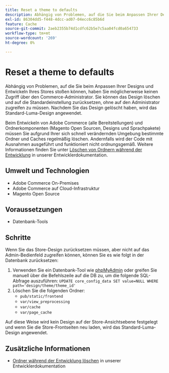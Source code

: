 ```yaml
---
title: Reset a theme to defaults
description: Abhängig von Problemen, auf die Sie beim Anpassen Ihrer Designs und Entwickeln Ihres Stores stoßen können, haben Sie möglicherweise keinen Zugriff über den Commerce-Administrator. Sie können das Design löschen und auf die Standardeinstellung zurücksetzen, ohne auf den Administrator zugreifen zu müssen. Nachdem Sie das Design gelöscht haben, wird das Standard-Luma-Design angewendet.
exl-id: 86304dd5-f448-4dcc-ad07-04ecc6c85b6d
feature: Cache
source-git-commit: 2aeb2355b74d1cdfc62b5e7c5aa04fcd0a654733
workflow-type: tm+mt
source-wordcount: '269'
ht-degree: 0%

---
```


# Reset a theme to defaults

Abhängig von Problemen, auf die Sie beim Anpassen Ihrer Designs und Entwickeln Ihres Stores stoßen können, haben Sie möglicherweise keinen Zugriff über den Commerce-Administrator. Sie können das Design löschen und auf die Standardeinstellung zurücksetzen, ohne auf den Administrator zugreifen zu müssen. Nachdem Sie das Design gelöscht haben, wird das Standard-Luma-Design angewendet.

Beim Entwickeln von Adobe Commerce (alle Bereitstellungen) und Ordnerkomponenten (Magento Open Sourcen, Designs und Sprachpakete) müssen Sie aufgrund Ihrer sich schnell verändernden Umgebung bestimmte Ordner und Caches regelmäßig löschen. Andernfalls wird der Code mit Ausnahmen ausgeführt und funktioniert nicht ordnungsgemäß. Weitere Informationen finden Sie unter [Löschen von Ordnern während der Entwicklung](https://developer.adobe.com/commerce/php/development/components/clear-directories/) in unserer Entwicklerdokumentation.

## Umwelt und Technologien

* Adobe Commerce On-Premises
* Adobe Commerce auf Cloud-Infrastruktur
* Magento Open Source

## Voraussetzungen

* Datenbank-Tools

## Schritte

Wenn Sie das Store-Design zurücksetzen müssen, aber nicht auf das Admin-Bedienfeld zugreifen können, können Sie es wie folgt in der Datenbank zurücksetzen:

1. Verwenden Sie ein Datenbank-Tool wie [phpMyAdmin](https://experienceleague.adobe.com/en/docs/commerce-operations/installation-guide/prerequisites/optional-software#phpmyadmin) oder greifen Sie manuell über die Befehlszeile auf die DB zu, um die folgende SQL-Abfrage auszuführen: `UPDATE core_config_data SET value=NULL WHERE path='design/theme/theme_id'`
1. Löschen Sie die folgenden Ordner:
   * `pub/static/frontend`
   * `var/view_preprocessing`
   * `var/cache`
   * `var/page_cache`

Auf diese Weise wird kein Design auf der Store-Ansichtsebene festgelegt und wenn Sie die Store-Frontseiten neu laden, wird das Standard-Luma-Design angewendet.

## Zusätzliche Informationen

* [Ordner während der Entwicklung löschen](https://developer.adobe.com/commerce/php/development/components/clear-directories/) in unserer Entwicklerdokumentation
